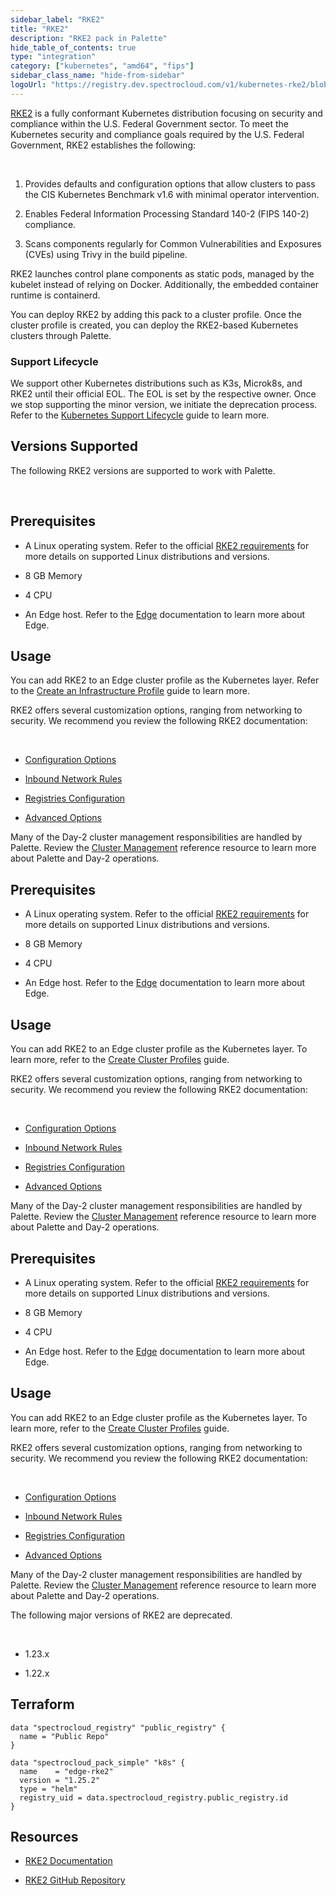 ```yaml
---
sidebar_label: "RKE2"
title: "RKE2"
description: "RKE2 pack in Palette"
hide_table_of_contents: true
type: "integration"
category: ["kubernetes", "amd64", "fips"]
sidebar_class_name: "hide-from-sidebar"
logoUrl: "https://registry.dev.spectrocloud.com/v1/kubernetes-rke2/blobs/sha256:47cde61005d9996f1571c132ba9f753982134a7a0d8e445e27001ab8519e6051?type=image/png"
---
```


[RKE2](https://docs.rke2.io/) is a fully conformant Kubernetes distribution focusing on security and compliance within
the U.S. Federal Government sector. To meet the Kubernetes security and compliance goals required by the U.S. Federal
Government, RKE2 establishes the following:

<br />

1. Provides defaults and configuration options that allow clusters to pass the CIS Kubernetes Benchmark v1.6 with
   minimal operator intervention.

2. Enables Federal Information Processing Standard 140-2 (FIPS 140-2) compliance.

3. Scans components regularly for Common Vulnerabilities and Exposures (CVEs) using Trivy in the build pipeline.

RKE2 launches control plane components as static pods, managed by the kubelet instead of relying on Docker.
Additionally, the embedded container runtime is containerd.

You can deploy RKE2 by adding this pack to a cluster profile. Once the cluster profile is created, you can deploy the
RKE2-based Kubernetes clusters through Palette.

### Support Lifecycle

We support other Kubernetes distributions such as K3s, Microk8s, and RKE2 until their official EOL. The EOL is set by
the respective owner. Once we stop supporting the minor version, we initiate the deprecation process. Refer to the
[Kubernetes Support Lifecycle](kubernetes-support.md#palette-extended-kubernetes-support) guide to learn more.

## Versions Supported

The following RKE2 versions are supported to work with Palette.

<br />

<Tabs queryString="versions">
<TabItem label="1.26.x" value="k8s_rke2_1.26.x">

## Prerequisites

- A Linux operating system. Refer to the official [RKE2 requirements](https://docs.rke2.io/install/requirements) for
  more details on supported Linux distributions and versions.

- 8 GB Memory

- 4 CPU

- An Edge host. Refer to the [Edge](../clusters/edge/edge.md) documentation to learn more about Edge.

## Usage

You can add RKE2 to an Edge cluster profile as the Kubernetes layer. Refer to the
[Create an Infrastructure Profile](../profiles/cluster-profiles/create-cluster-profiles/create-infrastructure-profile.md)
guide to learn more.

RKE2 offers several customization options, ranging from networking to security. We recommend you review the following
RKE2 documentation:

<br />

- [Configuration Options](https://docs.rke2.io/install/configuration)

- [Inbound Network Rules](https://docs.rke2.io/install/requirements#inbound-network-rules)

- [Registries Configuration](https://docs.rke2.io/install/containerd_registry_configuration)

- [Advanced Options](https://docs.rke2.io/advanced)

Many of the Day-2 cluster management responsibilities are handled by Palette. Review the
[Cluster Management](../clusters/cluster-management/cluster-management.md) reference resource to learn more about
Palette and Day-2 operations.

</TabItem>
<TabItem label="1.25.x" value="k8s_rke2_1.25.x">

## Prerequisites

- A Linux operating system. Refer to the official [RKE2 requirements](https://docs.rke2.io/install/requirements) for
  more details on supported Linux distributions and versions.

- 8 GB Memory

- 4 CPU

- An Edge host. Refer to the [Edge](../clusters/edge/edge.md) documentation to learn more about Edge.

## Usage

You can add RKE2 to an Edge cluster profile as the Kubernetes layer. To learn more, refer to the
[Create Cluster Profiles](../profiles/cluster-profiles/create-cluster-profiles/create-cluster-profiles.md) guide.

RKE2 offers several customization options, ranging from networking to security. We recommend you review the following
RKE2 documentation:

<br />

- [Configuration Options](https://docs.rke2.io/install/configuration)

- [Inbound Network Rules](https://docs.rke2.io/install/requirements#inbound-network-rules)

- [Registries Configuration](https://docs.rke2.io/install/containerd_registry_configuration)

- [Advanced Options](https://docs.rke2.io/advanced)

Many of the Day-2 cluster management responsibilities are handled by Palette. Review the
[Cluster Management](../clusters/cluster-management/cluster-management.md) reference resource to learn more about
Palette and Day-2 operations.

</TabItem>
<TabItem label="1.24.x" value="k8s_rke2_1.24.x">

## Prerequisites

- A Linux operating system. Refer to the official [RKE2 requirements](https://docs.rke2.io/install/requirements) for
  more details on supported Linux distributions and versions.

- 8 GB Memory

- 4 CPU

- An Edge host. Refer to the [Edge](../clusters/edge/edge.md) documentation to learn more about Edge.

## Usage

You can add RKE2 to an Edge cluster profile as the Kubernetes layer. To learn more, refer to the
[Create Cluster Profiles](../profiles/cluster-profiles/create-cluster-profiles/create-cluster-profiles.md) guide.

RKE2 offers several customization options, ranging from networking to security. We recommend you review the following
RKE2 documentation:

<br />

- [Configuration Options](https://docs.rke2.io/install/configuration)

- [Inbound Network Rules](https://docs.rke2.io/install/requirements#inbound-network-rules)

- [Registries Configuration](https://docs.rke2.io/install/containerd_registry_configuration)

- [Advanced Options](https://docs.rke2.io/advanced)

Many of the Day-2 cluster management responsibilities are handled by Palette. Review the
[Cluster Management](../clusters/cluster-management/cluster-management.md) reference resource to learn more about
Palette and Day-2 operations.

</TabItem>

<TabItem label="Deprecated" value="k8s_rke2_deprecated">

The following major versions of RKE2 are deprecated.

<br />

- 1.23.x

- 1.22.x

</TabItem>
</Tabs>

## Terraform

```hcl
data "spectrocloud_registry" "public_registry" {
  name = "Public Repo"
}

data "spectrocloud_pack_simple" "k8s" {
  name    = "edge-rke2"
  version = "1.25.2"
  type = "helm"
  registry_uid = data.spectrocloud_registry.public_registry.id
}
```

## Resources

- [RKE2 Documentation](https://docs.rke2.io)

- [RKE2 GitHub Repository](https://github.com/rancher/rke2)
